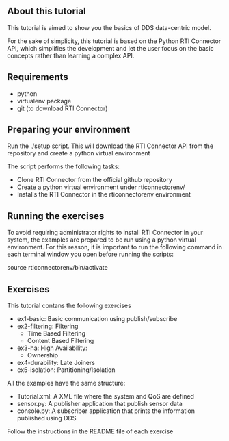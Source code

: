 About this tutorial
-------------------
This tutorial is aimed to show you the basics of DDS data-centric model.

For the sake of simplicity, this tutorial is based on the Python RTI Connector API,
which simplifies the development and let the user focus on the basic concepts rather
than learning a complex API.

Requirements
------------
- python
- virtualenv package
- git (to download RTI Connector)

Preparing your environment
--------------------------
Run the ./setup script. This will download the RTI Connector API from
the repository and create a python virtual environment

The script performs the following tasks:

- Clone RTI Connector from the official github repository
- Create a python virtual environment under rticonnectorenv/
- Installs the RTI Connector in the rticonnectorenv environment



Running the exercises
---------------------
To avoid requiring administrator rights to install RTI Connector in
your system, the examples are prepared to be run using a python virtual
environment. For this reason, it is important to run the following command
in each terminal window you open before running the scripts:

  source rticonnectorenv/bin/activate


Exercises
-------------------------
This tutorial contans the following exercises

- ex1-basic: Basic communication using publish/subscribe
- ex2-filtering: Filtering
	- Time Based Filtering
	- Content Based Filtering
- ex3-ha: High Availability: 
	- Ownership
- ex4-durability: Late Joiners
- ex5-isolation: Partitioning/Isolation

All the examples have the same structure: 

- Tutorial.xml: A XML file where the system and QoS are defined
- sensor.py: A publisher application that publish sensor data
- console.py: A subscriber application that prints the information published using DDS

Follow the instructions in the README file of each exercise

